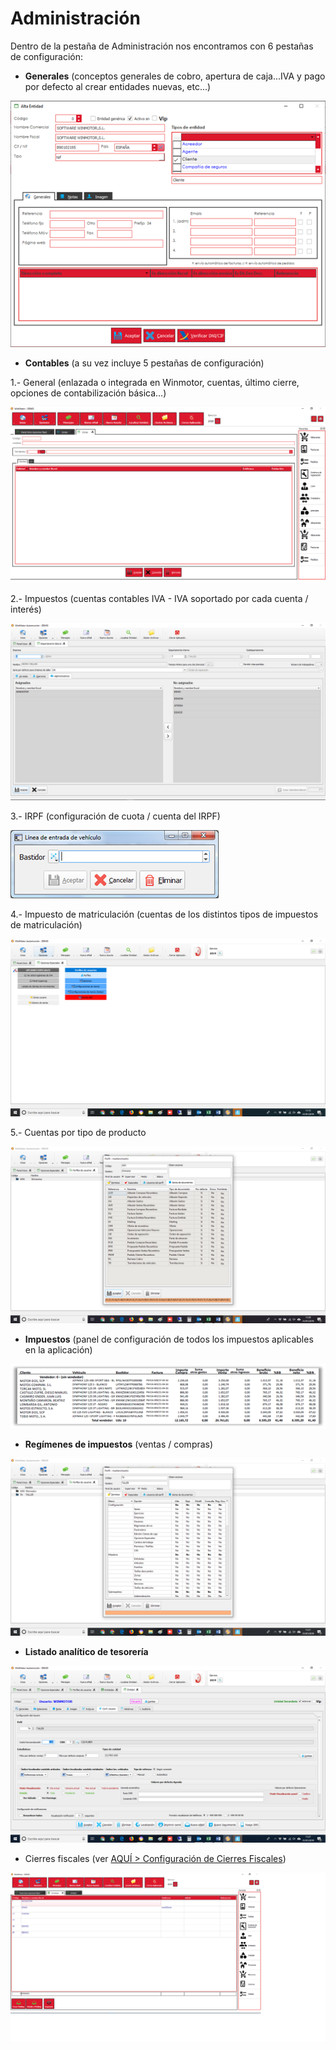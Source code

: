 # Administración

Dentro de la pestaña de Administración nos encontramos con 6 pestañas de configuración:

* **Generales** \(conceptos generales de cobro, apertura de caja...IVA y pago por defecto al crear entidades nuevas, etc...\)

![](../../../.gitbook/assets/image%20%28423%29.png)

* **Contables** \(a su vez incluye 5 pestañas de configuración\)

1.- General \(enlazada o integrada en Winmotor, cuentas, último cierre, opciones de contabilización básica...\)

![](../../../.gitbook/assets/image%20%28547%29.png)

2.- Impuestos \(cuentas contables IVA - IVA soportado por cada cuenta / interés\)

![](../../../.gitbook/assets/image%20%2819%29.png)

3.- IRPF \(configuración de cuota / cuenta del IRPF\)

![](../../../.gitbook/assets/image%20%28334%29.png)

4.- Impuesto de matriculación \(cuentas de los distintos tipos de impuestos de matriculación\)

![](../../../.gitbook/assets/image%20%2871%29.png)

5.- Cuentas por tipo de producto

![](../../../.gitbook/assets/image%20%28462%29.png)

* **Impuestos** \(panel de configuración de todos los impuestos aplicables en la aplicación\)

![](../../../.gitbook/assets/image%20%28128%29.png)

* **Regímenes de impuestos** \(ventas / compras\)

![](../../../.gitbook/assets/image%20%28176%29.png)

* **Listado analítico de tesorería**

![](../../../.gitbook/assets/image%20%28318%29.png)

* Cierres fiscales \(ver [AQUÍ &gt; Configuración de Cierres Fiscales](../../administracion/enlace-contable/cierres-fiscales.md)\)

![](../../../.gitbook/assets/image%20%28443%29.png)






